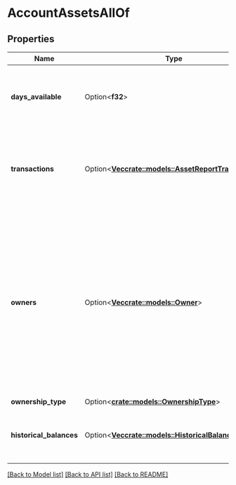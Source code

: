 # AccountAssetsAllOf

## Properties

Name | Type | Description | Notes
------------ | ------------- | ------------- | -------------
**days_available** | Option<**f32**> | The duration of transaction history available for this Item, typically defined as the time since the date of the earliest transaction in that account. Only returned by Assets endpoints. | [optional]
**transactions** | Option<[**Vec<crate::models::AssetReportTransaction>**](AssetReportTransaction.md)> | Transaction history associated with the account. Only returned by Assets endpoints. Transaction history returned by endpoints such as `/transactions/get` or `/investments/transactions/get` will be returned in the top-level `transactions` field instead. | [optional]
**owners** | Option<[**Vec<crate::models::Owner>**](Owner.md)> | Data returned by the financial institution about the account owner or owners. Only returned by Identity or Assets endpoints. For business accounts, the name reported may be either the name of the individual or the name of the business, depending on the institution. Multiple owners on a single account will be represented in the same `owner` object, not in multiple owner objects within the array. In API versions 2018-05-22 and earlier, the `owners` object is not returned, and instead identity information is returned in the top level `identity` object. For more details, see [Plaid API versioning](https://plaid.com/docs/api/versioning/#version-2019-05-29) | [optional]
**ownership_type** | Option<[**crate::models::OwnershipType**](OwnershipType.md)> |  | [optional]
**historical_balances** | Option<[**Vec<crate::models::HistoricalBalance>**](HistoricalBalance.md)> | Calculated data about the historical balances on the account. Only returned by Assets endpoints and currently not supported by `brokerage` or `investment` accounts. | [optional]

[[Back to Model list]](../README.md#documentation-for-models) [[Back to API list]](../README.md#documentation-for-api-endpoints) [[Back to README]](../README.md)


